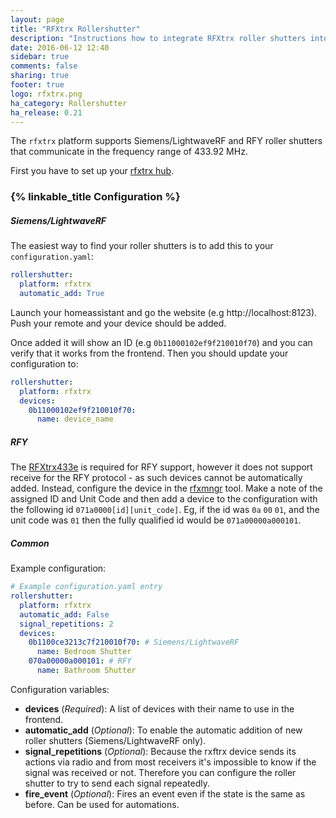 ```yaml
---
layout: page
title: "RFXtrx Rollershutter"
description: "Instructions how to integrate RFXtrx roller shutters into Home Assistant."
date: 2016-06-12 12:40
sidebar: true
comments: false
sharing: true
footer: true
logo: rfxtrx.png
ha_category: Rollershutter
ha_release: 0.21
---
```


The `rfxtrx` platform supports Siemens/LightwaveRF and RFY roller shutters that communicate in the frequency range of 433.92 MHz.

First you have to set up your [rfxtrx hub](/components/rfxtrx/).

### {% linkable_title Configuration %}

##### Siemens/LightwaveRF
The easiest way to find your roller shutters is to add this to your `configuration.yaml`:

```yaml
rollershutter:
  platform: rfxtrx
  automatic_add: True
```

Launch your homeassistant and go the website (e.g http://localhost:8123).
Push your remote and your device should be added.

Once added it will show an ID (e.g `0b11000102ef9f210010f70`) and you can verify that it works from the frontend.
Then you should update your configuration to:

```yaml
rollershutter:
  platform: rfxtrx
  devices:
    0b11000102ef9f210010f70:
      name: device_name
```

##### RFY
The [RFXtrx433e](http://www.rfxcom.com/RFXtrx433E-USB-43392MHz-Transceiver/en) is required for RFY support, however it does not support receive for the RFY protocol - as such devices cannot be automatically added. Instead, configure the device in the [rfxmngr](http://www.rfxcom.com/downloads.htm) tool. Make a note of the assigned ID and Unit Code and then add a device to the configuration with the following id `071a0000[id][unit_code]`. Eg, if the id was `0a` `00` `01`, and the unit code was `01` then the fully qualified id would be `071a00000a000101`.

##### Common
Example configuration:

```yaml
# Example configuration.yaml entry
rollershutter:
  platform: rfxtrx
  automatic_add: False
  signal_repetitions: 2
  devices:
    0b1100ce3213c7f210010f70: # Siemens/LightwaveRF
      name: Bedroom Shutter
    070a00000a000101: # RFY
      name: Bathroom Shutter
```

Configuration variables:

- **devices** (*Required*): A list of devices with their name to use in the frontend.
- **automatic_add** (*Optional*): To enable the automatic addition of new roller shutters (Siemens/LightwaveRF only).
- **signal_repetitions** (*Optional*): Because the rxftrx device sends its actions via radio and from most receivers it's impossible to know if the signal was received or not. Therefore you can configure the roller shutter to try to send each signal repeatedly.
- **fire_event** (*Optional*): Fires an event even if the state is the same as before. Can be used for automations.

